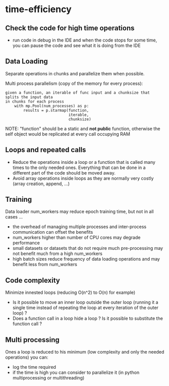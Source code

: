 # time-efficiency

## Check the code for high time operations
- run code in debug in the IDE and when the code stops for some time, you can pause the code and see what it is doing from the IDE

## Data Loading
Separate operations in chunks and parallelize them when possible.

Multi process parallelism (copy of the memory for every process):
```
given a function, an iterable of func input and a chunksize that splits the input data
in chunks for each process
    with mp.Pool(num_processes) as p:
        results = p.starmap(function, 
                            iterable,
                            chunksize)
```
NOTE: "function" should be a static and **not public** function, otherwise the self object would be replicated at every call occupying RAM

## Loops and repeated calls
- Reduce the operations inside a loop or a function that is called many times to the only needed ones.
Everything that can be done in a different part of the code should be moved away.
- Avoid array operations inside loops as they are normally very costly (array creation, append, ...)

## Training
Data loader num_workers may reduce epoch training time, but not in all cases ...
 - the overhead of managing multiple processes and inter-process communication can offset the benefits
 - num_workers higher than number of CPU cores may degrade performance
 - small datasets or datasets that do not require much pre-processing may not benefit much from a high num_workers
 - high batch sizes reduce frequency of data loading operations and may benefit less from num_workers

## Code complexity
Minimize innested loops (reducing O(n^2) to O(n) for example)
  - Is it possible to move an inner loop outside the outer loop (running it a single time instead of repeating the loop at every iteration of the outer loop) ?
  - Does a function call in a loop hide a loop ? Is it possible to substitute the function call ?

## Multi processing
Ones a loop is reduced to his minimum (low complexity and only the needed operations) you can:
- log the time required
- if the time is high you can consider to parallelize it (in python multiprocessing or multithreading)
